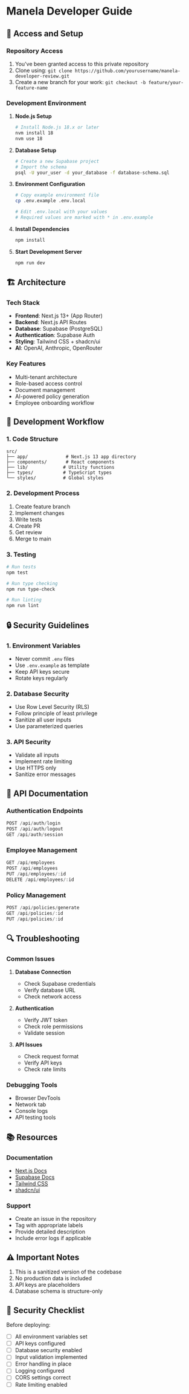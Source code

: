 # Manela Developer Guide

## 🔑 Access and Setup

### Repository Access
1. You've been granted access to this private repository
2. Clone using: `git clone https://github.com/yourusername/manela-developer-review.git`
3. Create a new branch for your work: `git checkout -b feature/your-feature-name`

### Development Environment
1. **Node.js Setup**
   ```bash
   # Install Node.js 18.x or later
   nvm install 18
   nvm use 18
   ```

2. **Database Setup**
   ```bash
   # Create a new Supabase project
   # Import the schema
   psql -U your_user -d your_database -f database-schema.sql
   ```

3. **Environment Configuration**
   ```bash
   # Copy example environment file
   cp .env.example .env.local
   
   # Edit .env.local with your values
   # Required values are marked with * in .env.example
   ```

4. **Install Dependencies**
   ```bash
   npm install
   ```

5. **Start Development Server**
   ```bash
   npm run dev
   ```

## 🏗️ Architecture

### Tech Stack
- **Frontend**: Next.js 13+ (App Router)
- **Backend**: Next.js API Routes
- **Database**: Supabase (PostgreSQL)
- **Authentication**: Supabase Auth
- **Styling**: Tailwind CSS + shadcn/ui
- **AI**: OpenAI, Anthropic, OpenRouter

### Key Features
- Multi-tenant architecture
- Role-based access control
- Document management
- AI-powered policy generation
- Employee onboarding workflow

## 🔧 Development Workflow

### 1. Code Structure
```
src/
├── app/              # Next.js 13 app directory
├── components/       # React components
├── lib/             # Utility functions
├── types/           # TypeScript types
└── styles/          # Global styles
```

### 2. Development Process
1. Create feature branch
2. Implement changes
3. Write tests
4. Create PR
5. Get review
6. Merge to main

### 3. Testing
```bash
# Run tests
npm test

# Run type checking
npm run type-check

# Run linting
npm run lint
```

## 🔒 Security Guidelines

### 1. Environment Variables
- Never commit `.env` files
- Use `.env.example` as template
- Keep API keys secure
- Rotate keys regularly

### 2. Database Security
- Use Row Level Security (RLS)
- Follow principle of least privilege
- Sanitize all user inputs
- Use parameterized queries

### 3. API Security
- Validate all inputs
- Implement rate limiting
- Use HTTPS only
- Sanitize error messages

## 📝 API Documentation

### Authentication Endpoints
```typescript
POST /api/auth/login
POST /api/auth/logout
GET /api/auth/session
```

### Employee Management
```typescript
GET /api/employees
POST /api/employees
PUT /api/employees/:id
DELETE /api/employees/:id
```

### Policy Management
```typescript
POST /api/policies/generate
GET /api/policies/:id
PUT /api/policies/:id
```

## 🔍 Troubleshooting

### Common Issues
1. **Database Connection**
   - Check Supabase credentials
   - Verify database URL
   - Check network access

2. **Authentication**
   - Verify JWT token
   - Check role permissions
   - Validate session

3. **API Issues**
   - Check request format
   - Verify API keys
   - Check rate limits

### Debugging Tools
- Browser DevTools
- Network tab
- Console logs
- API testing tools

## 📚 Resources

### Documentation
- [Next.js Docs](https://nextjs.org/docs)
- [Supabase Docs](https://supabase.io/docs)
- [Tailwind CSS](https://tailwindcss.com/docs)
- [shadcn/ui](https://ui.shadcn.com)

### Support
- Create an issue in the repository
- Tag with appropriate labels
- Provide detailed description
- Include error logs if applicable

## ⚠️ Important Notes

1. This is a sanitized version of the codebase
2. No production data is included
3. API keys are placeholders
4. Database schema is structure-only

## 🔐 Security Checklist

Before deploying:
- [ ] All environment variables set
- [ ] API keys configured
- [ ] Database security enabled
- [ ] Input validation implemented
- [ ] Error handling in place
- [ ] Logging configured
- [ ] CORS settings correct
- [ ] Rate limiting enabled 